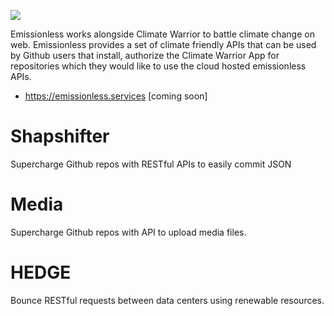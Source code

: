 ![](https://user-images.githubusercontent.com/73197190/196969015-5c967955-ea75-4a51-ae55-7dd47155d402.png)

Emissionless works alongside Climate Warrior to battle climate change on web. Emissionless provides a set of climate friendly APIs that can be used by Github users that install, authorize the Climate Warrior App for repositories which they would like to use the cloud hosted emissionless APIs.

* https://emissionless.services [coming soon]

# Shapshifter

Supercharge Github repos with RESTful APIs to easily commit JSON

# Media

Supercharge Github repos with API to upload media files.

# HEDGE

Bounce RESTful requests between data centers using renewable resources.
